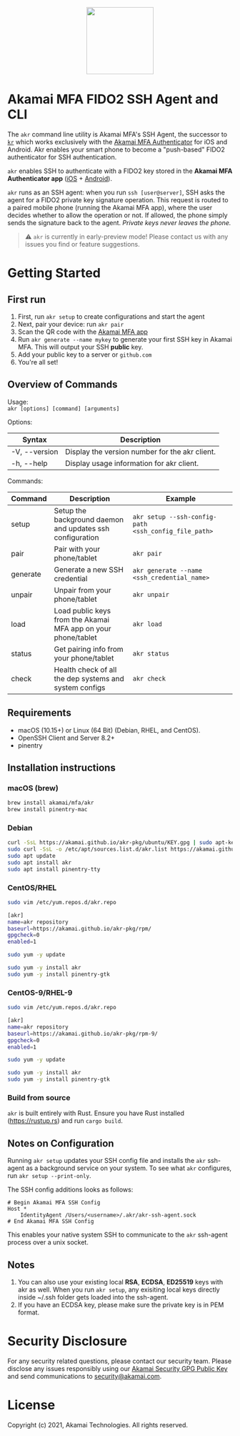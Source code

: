 <p align="center" >
  <img width="150px" src="https://pushzero-assets.akamai.com/static/pushzero_logo.png" align="center"/>
</p>

# Akamai MFA FIDO2 SSH Agent and CLI

The `akr` command line utility is Akamai MFA's SSH Agent, the successor to [`kr`](https://github.com/kryptco/kr) which works exclusively with the [Akamai MFA Authenticator](https://mfa.akamai.com/app) for iOS and Android.
Akr enables your smart phone to become a "push-based" FIDO2 authenticator for SSH authentication.

`akr` enables SSH to authenticate with a FIDO2 key stored in the **Akamai MFA Authenticator app**
([iOS](https://apps.apple.com/us/app/akamai-pushzero/id1503619894#?platform=iphone) +
[Android](https://play.google.com/store/apps/details?id=com.akamai.pushzero)).

`akr` runs as an SSH agent: when you run `ssh [user@server]`, SSH asks the agent for a FIDO2 private key signature
operation. This request is routed to a
paired mobile phone (running the Akamai MFA app), where the user decides whether to allow the operation or
not. If allowed, the phone simply sends the signature back to the agent. _Private keys never leaves the phone._

> ⚠️ `akr` is currently in early-preview mode! Please contact us with any issues you find or feature suggestions.

# Getting Started

## First run

1. First, run `akr setup` to create configurations and start the agent
2. Next, pair your device: run `akr pair`
3. Scan the QR code with the [Akamai MFA app](https://mfa.akamai.com/app)
4. Run `akr generate --name mykey` to generate your first SSH key in Akamai MFA. This will output your SSH **public** key.
5. Add your public key to a server or `github.com`
6. You're all set!

## Overview of Commands

Usage:  
`akr [options] [command] [arguments]`

Options:

| Syntax        | Description                                    |
| ------------- | ---------------------------------------------- |
| -V, --version | Display the version number for the akr client. |
| -h, --help    | Display usage information for akr client.      |

Commands:

| Command  | Description                                                   | Example                                              |
| -------- | ------------------------------------------------------------- | ---------------------------------------------------- |
| setup    | Setup the background daemon and updates ssh configuration     | `akr setup --ssh-config-path <ssh_config_file_path>` |
| pair     | Pair with your phone/tablet                                   | `akr pair`                                           |
| generate | Generate a new SSH credential                                 | `akr generate --name <ssh_credential_name>`          |
| unpair   | Unpair from your phone/tablet                                 | `akr unpair`                                         |
| load     | Load public keys from the Akamai MFA app on your phone/tablet | `akr load`                                           |
| status   | Get pairing info from your phone/tablet                       | `akr status`                                         |
| check    | Health check of all the dep systems and system configs        | `akr check`                                          |

## Requirements

- macOS (10.15+) or Linux (64 Bit) (Debian, RHEL, and CentOS).
- OpenSSH Client and Server 8.2+
- pinentry

## Installation instructions

### macOS (brew)

```sh
brew install akamai/mfa/akr
brew install pinentry-mac
```

### Debian

```sh
curl -SsL https://akamai.github.io/akr-pkg/ubuntu/KEY.gpg | sudo apt-key add -
sudo curl -SsL -o /etc/apt/sources.list.d/akr.list https://akamai.github.io/akr-pkg/ubuntu/akr.list
sudo apt update
sudo apt install akr
sudo apt install pinentry-tty
```

### CentOS/RHEL

```sh
sudo vim /etc/yum.repos.d/akr.repo

[akr]
name=akr repository
baseurl=https://akamai.github.io/akr-pkg/rpm/
gpgcheck=0
enabled=1
```

```sh
sudo yum -y update
```

```sh
sudo yum -y install akr
sudo yum -y install pinentry-gtk
```

### CentOS-9/RHEL-9

```sh
sudo vim /etc/yum.repos.d/akr.repo

[akr]
name=akr repository
baseurl=https://akamai.github.io/akr-pkg/rpm-9/
gpgcheck=0
enabled=1
```

```sh
sudo yum -y update
```

```sh
sudo yum -y install akr
sudo yum -y install pinentry-gtk
```


### Build from source

`akr` is built entirely with Rust. Ensure you have Rust installed (https://rustup.rs) and run `cargo build`.

## Notes on Configuration

Running `akr setup` updates your SSH config file and installs the `akr` ssh-agent as a background service on your system.
To see what `akr` configures, run `akr setup --print-only`.

The SSH config additions looks as follows:

```
# Begin Akamai MFA SSH Config
Host *
	IdentityAgent /Users/<username>/.akr/akr-ssh-agent.sock
# End Akamai MFA SSH Config
```

This enables your native system SSH to communicate to the `akr` ssh-agent process over a unix socket.

## Notes

1. You can also use your existing local **RSA**, **ECDSA**, **ED25519** keys with akr as well. When you run `akr setup`, any exisiting local keys directly inside ~/.ssh folder gets loaded into the ssh-agent.
2. If you have an ECDSA key, please make sure the private key is in PEM format.

# Security Disclosure

For any security related questions, please contact our security team.
Please disclose any issues responsibly using our [Akamai Security GPG Public Key](https://www.akamai.com/us/en/multimedia/documents/infosec/akamai-security-general.pub)
and send communications to [security@akamai.com](mailto://security@akamai.com).

# License

Copyright (c) 2021, Akamai Technologies.
All rights reserved.
